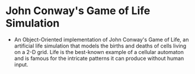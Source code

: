 # John Conway's Game of Life Simulation

* An Object-Oriented implementation of John Conway's Game of Life, an artificial life simulation that models the births and deaths of cells living on a 2-D grid. Life is the best-known example of a cellular automaton and is famous for the intricate patterns it can produce without human input.

